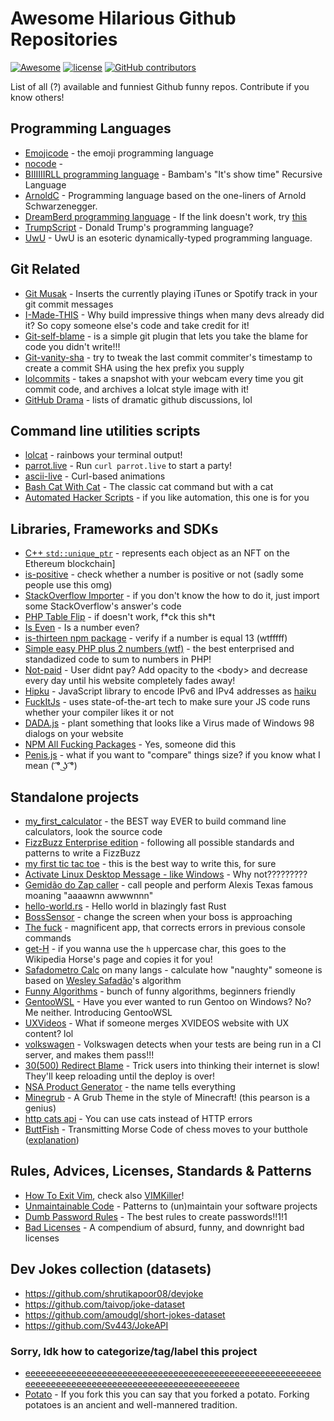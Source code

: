 # Awesome Hilarious Github Repositories

[![Awesome](https://awesome.re/badge.svg)](https://awesome.re)
[![license](https://img.shields.io/github/license/terremoth/awesome-hilarious-repos.svg)](/LICENSE)
[![GitHub contributors](https://img.shields.io/github/contributors/terremoth/awesome-hilarious-repos.svg)](https://github.com/terremoth/awesome-hilarious-repos/graphs/contributors)  

List of all (?) available and funniest Github funny repos. Contribute if you know others!

## Programming Languages
- [Emojicode](https://github.com/emojicode/emojicode) - the emoji programming language
- [nocode](https://github.com/kelseyhightower/nocode) - ` `
- [BIIIIIIRLL programming language](https://github.com/birl-language/birl-language.github.io) - Bambam's "It's show time" Recursive Language
- [ArnoldC](https://github.com/lhartikk/ArnoldC) - Programming language based on the one-liners of Arnold Schwarzenegger.
- [DreamBerd programming language](https://github.com/TodePond/C) - If the link doesn't work, try [this](https://github.com/TodePond/DreamBerd)
- [TrumpScript](https://github.com/samshadwell/TrumpScript) - Donald Trump's programming language?
- [UwU](https://github.com/PhoenXHO/UwU) - UwU is an esoteric dynamically-typed programming language.

## Git Related
- [Git Musak](https://github.com/mroth/git-muzak) - Inserts the currently playing iTunes or Spotify track in your git commit messages
- [I-Made-THIS](https://github.com/alichtman/i-made-this) - Why build impressive things when many devs already did it? So copy someone else's code and take credit for it!
- [Git-self-blame](https://github.com/JacobEvelyn/git-self-blame) - is a simple git plugin that lets you take the blame for code you didn't write!!!
- [Git-vanity-sha](https://github.com/mattbaker/git-vanity-sha) - try to tweak the last commit commiter's timestamp to create a commit SHA using the hex prefix you supply
- [lolcommits](https://github.com/lolcommits/lolcommits) - takes a snapshot with your webcam every time you git commit code, and archives a lolcat style image with it!
- [GitHub Drama](https://github.com/nikolas/github-drama) - lists of dramatic github discussions, lol

## Command line utilities scripts
- [lolcat](https://github.com/busyloop/lolcat) - rainbows your terminal output!
- [parrot.live](https://github.com/hugomd/parrot.live) - Run `curl parrot.live` to start a party!
- [ascii-live](https://github.com/hugomd/ascii-live) - Curl-based animations
- [Bash Cat With Cat](https://github.com/GuidoFe/bash-cat-with-cat) - The classic cat command but with a cat
- [Automated Hacker Scripts](https://github.com/NARKOZ/hacker-scripts) - if you like automation, this one is for you

## Libraries, Frameworks and SDKs
- [C++ `std::unique_ptr`](https://github.com/zhuowei/nft_ptr) - represents each object as an NFT on the Ethereum blockchain]
- [is-positive](https://github.com/kevva/is-positive) - check whether a number is positive or not (sadly some people use this omg) 
- [StackOverflow Importer](https://github.com/drathier/stack-overflow-import) - if you don't know the how to do it, just import some StackOverflow's answer's code
- [PHP Table Flip](https://github.com/sgolemon/table-flip) - if doesn't work, f\*ck this sh\*t
- [Is Even](https://github.com/samuelmarina/is-even) - Is a number even? 
- [is-thirteen npm package](https://github.com/jezen/is-thirteen) - verify if a number is equal 13 (wtfffff)
- [Simple easy PHP plus 2 numbers (wtf)](https://github.com/Herzult/SimplePHPEasyPlus) - the best enterprised and standadized code to sum to numbers in PHP! 
- [Not-paid](https://github.com/kleampa/not-paid) - User didnt pay? Add opacity to the \<body\> and decrease every day until his website completely fades away!
- [Hipku](https://github.com/gabemart/hipku) - JavaScript library to encode IPv6 and IPv4 addresses as [haiku](https://en.wikipedia.org/wiki/Haiku)
- [FuckItJs](https://github.com/mattdiamond/fuckitjs) - uses state-of-the-art tech to make sure your JS code runs whether your compiler likes it or not
- [DADA.js](https://github.com/matthias-vogt/DADA.js) - plant something that looks like a Virus made of Windows 98 dialogs on your website
- [NPM All Fucking Packages](https://www.npmjs.com/package/npm-all-packages) - Yes, someone did this
- [Penis.js](https://github.com/edankwan/penis.js/) - what if you want to "compare" things size? if you know what I mean ( ͡° ͜ʖ ͡°)

## Standalone projects
- [my_first_calculator](https://github.com/AceLewis/my_first_calculator.py) - the BEST way EVER to build command line calculators, look the source code
- [FizzBuzz Enterprise edition](https://github.com/EnterpriseQualityCoding/FizzBuzzEnterpriseEdition) - following all possible standards and patterns to write a FizzBuzz
- [my first tic tac toe](https://github.com/asweigart/my_first_tic_tac_toe) - this is the best way to write this, for sure
- [Activate Linux Desktop Message - like Windows](https://github.com/MrGlockenspiel/activate-linux) - Why not?????????
- [Gemidão do Zap caller](https://github.com/haskellcamargo/gemidao-do-zap) - call people and perform Alexis Texas famous moaning "aaaawnn awwwnnn"
- [hello-world.rs](https://github.com/mTvare6/hello-world.rs) - Hello world in blazingly fast Rust
- [BossSensor](https://github.com/Hironsan/BossSensor) - change the screen when your boss is approaching
- [The fuck](https://github.com/nvbn/thefuck) - magnificent app, that corrects errors in previous console commands
- [get-H](https://github.com/joaogabrielzo/get-H) - if you wanna use the `h` uppercase char, this goes to the Wikipedia Horse's page and copies it for you!
- [Safadometro Calc](https://github.com/ythecombinator/safadometro) on many langs - calculate how "naughty" someone is based on [Wesley Safadão](https://en.wikipedia.org/wiki/Wesley_Safad%C3%A3o)'s algorithm 
- [Funny Algorithms](https://github.com/ReciHub/FunnyAlgorithms) - bunch of funny algorithms, beginners friendly
- [GentooWSL](https://github.com/imaandrew/GentooWSL) - Have you ever wanted to run Gentoo on Windows? No? Me neither. Introducing GentooWSL
- [UXVideos](https://github.com/kikobr/UXVIDEOS) - What if someone merges XVIDEOS website with UX content? lol
- [volkswagen](https://github.com/auchenberg/volkswagen) - Volkswagen detects when your tests are being run in a CI server, and makes them pass!!!
- [30(500) Redirect Blame](https://github.com/will/redirect_blame) - Trick users into thinking their internet is slow! They'll keep reloading until the deploy is over!
- [NSA Product Generator](https://github.com/ternus/nsaproductgenerator) - the name tells everything
- [Minegrub](https://github.com/Lxtharia/minegrub-theme) - A Grub Theme in the style of Minecraft! (this pearson is a genius)
- [http cats api](https://github.com/httpcats/http.cat) - You can use cats instead of HTTP errors
- [ButtFish](https://github.com/RonSijm/ButtFish) - Transmitting Morse Code of chess moves to your butthole ([explanation](https://www.reddit.com/r/HobbyDrama/comments/10tin5t/chess_go_shove_it_up_your_ass_the_story_of_hans/))

## Rules, Advices, Licenses, Standards & Patterns
- [How To Exit Vim](https://github.com/hakluke/how-to-exit-vim), check also [VIMKiller](https://github.com/caseykneale/VIMKiller)!
- [Unmaintainable Code](https://github.com/Droogans/unmaintainable-code) - Patterns to (un)maintain your software projects
- [Dumb Password Rules](https://github.com/dumb-password-rules/dumb-password-rules) - The best rules to create passwords!!1!1
- [Bad Licenses](https://github.com/ErikMcClure/bad-licenses) - A compendium of absurd, funny, and downright bad licenses

## Dev Jokes collection (datasets)
- https://github.com/shrutikapoor08/devjoke
- https://github.com/taivop/joke-dataset
- https://github.com/amoudgl/short-jokes-dataset
- https://github.com/Sv443/JokeAPI

### Sorry, Idk how to categorize/tag/label this project
- [eeeeeeeeeeeeeeeeeeeeeeeeeeeeeeeeeeeeeeeeeeeeeeeeeeeeeeeeeeeeeeeeeeeeeeeeeeeeeeeeeeeeeeeeeeeeeeeeeeee](https://github.com/eeeeeeeeeeeeeeeeeeeeeeeeeeeeeeee/eeeeeeeeeeeeeeeeeeeeeeeeeeeeeeeeeeeeeeeeeeeeeeeeeeeeeeeeeeeeeeeeeeeeeeeeeeeeeeeeeeeeeeeeeeeeeeeeeeee)
- [Potato](https://github.com/drtshock/Potato) - If you fork this you can say that you forked a potato. Forking potatoes is an ancient and well-mannered tradition.  
